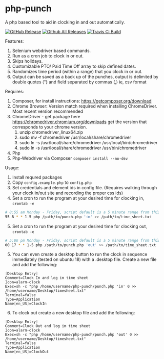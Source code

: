 # php-punch
A php based tool to aid in clocking in and out automatically.

[![GitHub Release](https://img.shields.io/github/v/release/modnar1226/php-punch?style=flat)]()
[![Github All Releases](https://img.shields.io/github/downloads/modnar1226/php-punch/total.svg?style=flat)]()
[![Travis Ci Build](https://app.travis-ci.com/modnar1226/php-punch.svg?branch=master)]()

Features:

1. Selenium webdriver based commands.
2. Run as a cron job to clock in or out.
3. Skips holidays.
4. Customizable PTO/ Paid Time Off array to skip defined dates.
5. Randomizes time period (within a range) that you clock in or out.
6. Output can be saved as a back up of the punches, output is delimited by double quotes (") and field separated by commas (,) ie, csv format

Requires:
1. Composer, for install instructions: https://getcomposer.org/download
2. Chrome Browser: Version match required when installing ChromeDriver. Most recent version recommended
3. ChromeDriver - get package here https://chromedriver.chromium.org/downloads get the version that corresponds to your chrome version. 
    1. unzip chromedriver_linux64.zip
    2. sudo mv -f chromedriver /usr/local/share/chromedriver
    3. sudo ln -s /usr/local/share/chromedriver /usr/local/bin/chromedriver
    4. sudo ln -s /usr/local/share/chromedriver /usr/bin/chromedriver
4. Php
5. Php-Webdriver via Composer `composer install --no-dev`

Usage:
1. Install requred packages
2. Copy `config.example.php` to `config.php`
3. Set credentials and element ids in config file. (Requires walking through your clock in/out site and recording the proper css ids)
4. Set a cron to run the program at your desired time for clocking in,
`crontab -e`

```sh
# 8:55 am Monday - Friday, script default is a 5 minute range from this time
55 8 * * 1-5 php /path/to/punch.php 'in' >> /path/to/time_sheet.txt
```
5. Set a cron to run the program at your desired time for clocking out,
`crontab -e`

```sh
# 5:00 pm Monday - Friday, script default is a 5 minute range from this time
00 17 * * 1-5 php /path/to/punch.php 'out' >> /path/to/time_sheet.txt
```

5. You can even create a desktop button to run the clock in sequence immediately (tested on ubuntu 18) with a .desktop file. Create a new file and add the following:
```
[Desktop Entry]
Comment=Clock In and log in time sheet
Icon=alarm-clock
Exec=sh -c "php /home/username/php-punch/punch.php 'in' 0 >> /home/username/Desktop/timesheet.txt"
Terminal=false
Type=Application
Name[en_US]=ClockIn
```

6. To clock out create a new desktop file and add the following:
```
[Desktop Entry]
Comment=Clock Out and log in time sheet
Icon=alarm-clock
Exec=sh -c "php /home/username/php-punch/punch.php 'out' 0 >> /home/username/Desktop/timesheet.txt"
Terminal=false
Type=Application
Name[en_US]=ClockOut
``` 